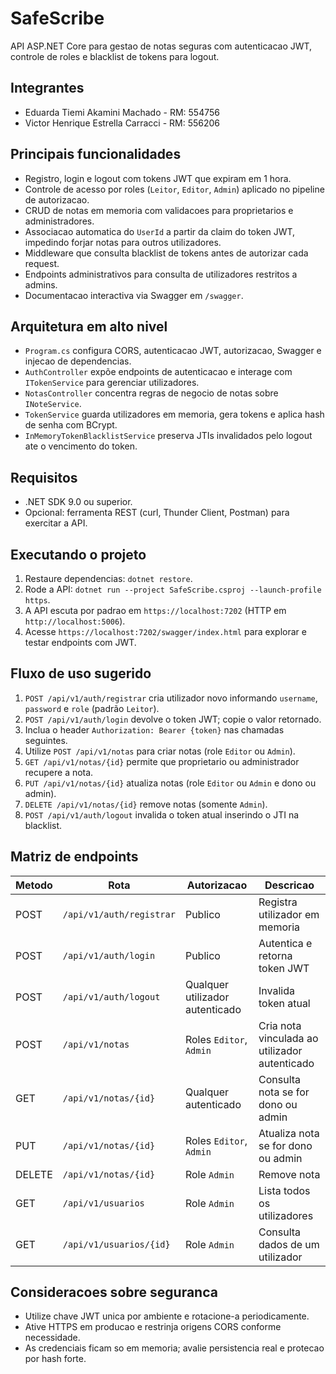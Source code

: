 # SafeScribe

API ASP.NET Core para gestao de notas seguras com autenticacao JWT, controle de roles e blacklist de tokens para logout.

## Integrantes
- Eduarda Tiemi Akamini Machado - RM: 554756 
- Victor Henrique Estrella Carracci - RM: 556206

## Principais funcionalidades
- Registro, login e logout com tokens JWT que expiram em 1 hora.
- Controle de acesso por roles (`Leitor`, `Editor`, `Admin`) aplicado no pipeline de autorizacao.
- CRUD de notas em memoria com validacoes para proprietarios e administradores.
- Associacao automatica do `UserId` a partir da claim do token JWT, impedindo forjar notas para outros utilizadores.
- Middleware que consulta blacklist de tokens antes de autorizar cada request.
- Endpoints administrativos para consulta de utilizadores restritos a admins.
- Documentacao interactiva via Swagger em `/swagger`.

## Arquitetura em alto nivel
- `Program.cs` configura CORS, autenticacao JWT, autorizacao, Swagger e injecao de dependencias.
- `AuthController` expõe endpoints de autenticacao e interage com `ITokenService` para gerenciar utilizadores.
- `NotasController` concentra regras de negocio de notas sobre `INoteService`.
- `TokenService` guarda utilizadores em memoria, gera tokens e aplica hash de senha com BCrypt.
- `InMemoryTokenBlacklistService` preserva JTIs invalidados pelo logout ate o vencimento do token.

## Requisitos
- .NET SDK 9.0 ou superior.
- Opcional: ferramenta REST (curl, Thunder Client, Postman) para exercitar a API.

## Executando o projeto
1. Restaure dependencias: `dotnet restore`.
2. Rode a API: `dotnet run --project SafeScribe.csproj --launch-profile https`.
3. A API escuta por padrao em `https://localhost:7202` (HTTP em `http://localhost:5006`).
4. Acesse `https://localhost:7202/swagger/index.html` para explorar e testar endpoints com JWT.

## Fluxo de uso sugerido
1. `POST /api/v1/auth/registrar` cria utilizador novo informando `username`, `password` e `role` (padrão `Leitor`).
2. `POST /api/v1/auth/login` devolve o token JWT; copie o valor retornado.
3. Inclua o header `Authorization: Bearer {token}` nas chamadas seguintes.
4. Utilize `POST /api/v1/notas` para criar notas (role `Editor` ou `Admin`).
5. `GET /api/v1/notas/{id}` permite que proprietario ou administrador recupere a nota.
6. `PUT /api/v1/notas/{id}` atualiza notas (role `Editor` ou `Admin` e dono ou admin).
7. `DELETE /api/v1/notas/{id}` remove notas (somente `Admin`).
8. `POST /api/v1/auth/logout` invalida o token atual inserindo o JTI na blacklist.

## Matriz de endpoints
| Metodo | Rota | Autorizacao | Descricao |
|--------|------|-------------|-----------|
| POST | `/api/v1/auth/registrar` | Publico | Registra utilizador em memoria |
| POST | `/api/v1/auth/login` | Publico | Autentica e retorna token JWT |
| POST | `/api/v1/auth/logout` | Qualquer utilizador autenticado | Invalida token atual |
| POST | `/api/v1/notas` | Roles `Editor`, `Admin` | Cria nota vinculada ao utilizador autenticado |
| GET | `/api/v1/notas/{id}` | Qualquer autenticado | Consulta nota se for dono ou admin |
| PUT | `/api/v1/notas/{id}` | Roles `Editor`, `Admin` | Atualiza nota se for dono ou admin |
| DELETE | `/api/v1/notas/{id}` | Role `Admin` | Remove nota |
| GET | `/api/v1/usuarios` | Role `Admin` | Lista todos os utilizadores |
| GET | `/api/v1/usuarios/{id}` | Role `Admin` | Consulta dados de um utilizador |

## Consideracoes sobre seguranca
- Utilize chave JWT unica por ambiente e rotacione-a periodicamente.
- Ative HTTPS em producao e restrinja origens CORS conforme necessidade.
- As credenciais ficam so em memoria; avalie persistencia real e protecao por hash forte.
